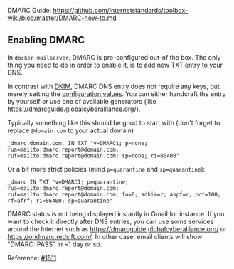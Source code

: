 DMARC Guide: https://github.com/internetstandards/toolbox-wiki/blob/master/DMARC-how-to.md

## Enabling DMARC

In `docker-mailserver`, DMARC is pre-configured out-of the box. The only thing you need to do in order to enable it, is to add new TXT entry to your DNS.

In contrast with [DKIM](https://github.com/tomav/docker-mailserver/wiki/Configure-DKIM), DMARC DNS entry does not require any keys, but merely setting the [configuration values](https://github.com/internetstandards/toolbox-wiki/blob/master/DMARC-how-to.md#overview-of-dmarc-configuration-tags). You can either handcraft the entry by yourself or use one of available generators (like https://dmarcguide.globalcyberalliance.org/).

Typically something like this should be good to start with (don't forget to replace `@domain.com` to your actual domain)
```
_dmarc.domain.com. IN TXT "v=DMARC1; p=none; rua=mailto:dmarc.report@domain.com; ruf=mailto:dmarc.report@domain.com; sp=none; ri=86400"
```

Or a bit more strict policies (mind `p=quarantine` and `sp=quarantine`):
```
_dmarc IN TXT "v=DMARC1; p=quarantine; rua=mailto:dmarc.report@domain.com; ruf=mailto:dmarc.report@domain.com; fo=0; adkim=r; aspf=r; pct=100; rf=afrf; ri=86400; sp=quarantine"
```

DMARC status is not being displayed instantly in Gmail for instance. If you want to check it directly after DNS entries, you can use some services around the Internet such as https://dmarcguide.globalcyberalliance.org/ or https://ondmarc.redsift.com/. In other case, email clients will show "DMARC: PASS" in ~1 day or so.

Reference: [#1511](https://github.com/tomav/docker-mailserver/issues/1511)